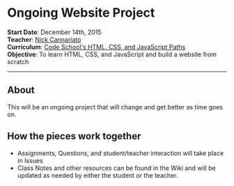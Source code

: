 # Ongoing Website Project
**Start Date**: December 14th, 2015  
**Teacher**: [Nick Cannariato](http://github.com/nickcannariato)  
**Curriculum**: [Code School's HTML, CSS, and JavaScript Paths](http://codeschool.com)  
**Objective**: To learn HTML, CSS, and JavaScript and build a website from scratch  

----

## About
This will be an ongoing project that will change and get better as time goes on. 

## How the pieces work together
- Assignments, Questions, and student/teacher interaction will take place in Issues 
- Class Notes and other resources can be found in the Wiki and will be updated as needed by either the student or the teacher.
